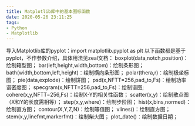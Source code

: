 ```yaml
---
title: Matplotlib库中的基本图标函数
date: 2020-05-26 23:11:25
tags:
- Python
- Matplotlib
---
```

导入Matplotlib库的pyplot：import matplotlib.pyplot as plt
以下函数都是基于pyplot，不作参数介绍，具体用法见zeal文档：
boxplot(data,notch,position)：绘制箱型图；
bar(left,height,width,bottom)：绘制条形图；
bath(width,bottom,left,height)：绘制横向条形图；
polar(thera,r)：绘制极坐标图；
pie(data,explode)：绘制饼图；
psd(x,NFTT=256,pad_to,Fs)：绘制功率谱密度图；
specgram(x,NFTT=256,pad_to,Fs)：绘制谱图;
cohere(x,y,NFTT=256,Fs)：绘制X-Y的相关性函数；
scatter(x,y)：绘制散点图（X和Y的长度需相等）；
step(x,y,where)：绘制步阶图；
hist(x,bins,normed)：绘制直方图；
contour(X,Y,Z,N)：绘制等值图；
vlines()：绘制直方图；
stem(x,y,linefmt,markerfmt)：绘制柴火图；
plot_date()：绘制数据日期；
